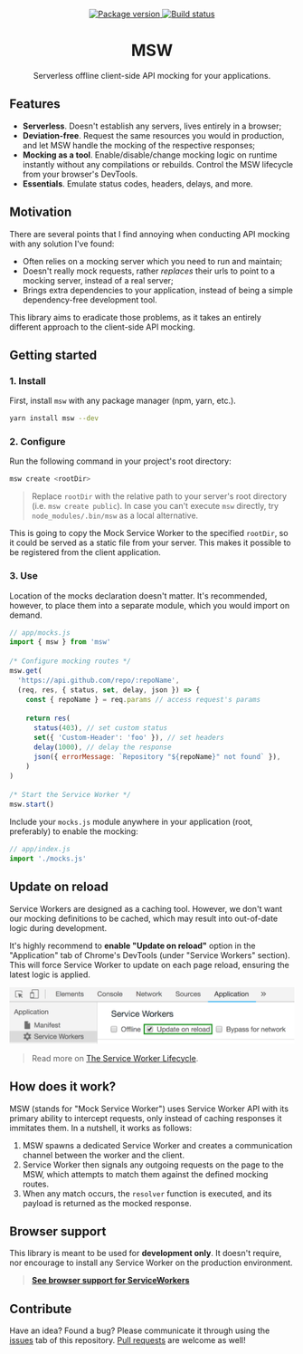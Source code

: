 <p align="center">
  <a href="https://www.npmjs.com/package/msw">
    <img src="https://img.shields.io/npm/v/msw.svg" alt="Package version" />
  </a>
  <a href="https://circleci.com/gh/kettanaito/msw)">
    <img src="https://img.shields.io/circleci/project/github/kettanaito/msw/master.svg" alt="Build status" />
  </a>
</p>

<h1 align="center">MSW</h1>

<p align="center">Serverless offline client-side API mocking for your applications.</p>

## Features

- **Serverless**. Doesn't establish any servers, lives entirely in a browser;
- **Deviation-free**. Request the same resources you would in production, and let MSW handle the mocking of the respective responses;
- **Mocking as a tool**. Enable/disable/change mocking logic on runtime instantly without any compilations or rebuilds. Control the MSW lifecycle from your browser's DevTools.
- **Essentials**. Emulate status codes, headers, delays, and more.

## Motivation

There are several points that I find annoying when conducting API mocking with any solution I've found:

- Often relies on a mocking server which you need to run and maintain;
- Doesn't really mock requests, rather _replaces_ their urls to point to a mocking server, instead of a real server;
- Brings extra dependencies to your application, instead of being a simple dependency-free development tool.

This library aims to eradicate those problems, as it takes an entirely different approach to the client-side API mocking.

## Getting started

### 1. Install

First, install `msw` with any package manager (npm, yarn, etc.).

```bash
yarn install msw --dev
```

### 2. Configure

Run the following command in your project's root directory:

```bash
msw create <rootDir>
```

> Replace `rootDir` with the relative path to your server's root directory (i.e. `msw create public`). In case you can't execute `msw` directly, try `node_modules/.bin/msw` as a local alternative.

This is going to copy the Mock Service Worker to the specified `rootDir`, so it could be served as a static file from your server. This makes it possible to be registered from the client application.

### 3. Use

Location of the mocks declaration doesn't matter. It's recommended, however, to place them into a separate module, which you would import on demand.

```js
// app/mocks.js
import { msw } from 'msw'

/* Configure mocking routes */
msw.get(
  'https://api.github.com/repo/:repoName',
  (req, res, { status, set, delay, json }) => {
    const { repoName } = req.params // access request's params

    return res(
      status(403), // set custom status
      set({ 'Custom-Header': 'foo' }), // set headers
      delay(1000), // delay the response
      json({ errorMessage: `Repository "${repoName}" not found` }),
    )
)

/* Start the Service Worker */
msw.start()
```

Include your `mocks.js` module anywhere in your application (root, preferably) to enable the mocking:

```js
// app/index.js
import './mocks.js'
```

## Update on reload

Service Workers are designed as a caching tool. However, we don't want our mocking definitions to be cached, which may result into out-of-date logic during development.

It's highly recommend to **enable "Update on reload"** option in the "Application" tab of Chrome's DevTools (under "Service Workers" section). This will force Service Worker to update on each page reload, ensuring the latest logic is applied.

![Service Workers: Update on reload](https://raw.githubusercontent.com/kettanaito/msw/master/media/sw-update-on-reload.png)

> Read more on [The Service Worker Lifecycle](https://developers.google.com/web/fundamentals/primers/service-workers/lifecycle).

## How does it work?

MSW (stands for "Mock Service Worker") uses Service Worker API with its primary ability to intercept requests, only instead of caching responses it immitates them. In a nutshell, it works as follows:

1. MSW spawns a dedicated Service Worker and creates a communication channel between the worker and the client.
1. Service Worker then signals any outgoing requests on the page to the MSW, which attempts to match them against the defined mocking routes.
1. When any match occurs, the `resolver` function is executed, and its payload is returned as the mocked response.

## Browser support

This library is meant to be used for **development only**. It doesn't require, nor encourage to install any Service Worker on the production environment.

> [**See browser support for ServiceWorkers**](https://caniuse.com/#feat=serviceworkers)

## Contribute

Have an idea? Found a bug? Please communicate it through using the [issues](https://github.com/kettanaito/msw/issues) tab of this repository. [Pull requests](https://github.com/kettanaito/msw/pulls) are welcome as well!
